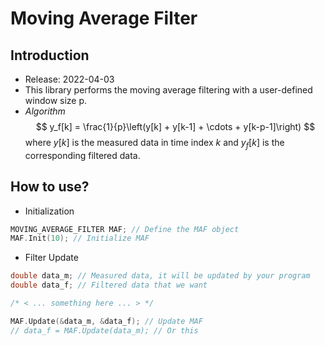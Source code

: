 # Moving Average Filter

## Introduction
* Release: 2022-04-03
* This library performs the moving average filtering with a user-defined window size p.
* *Algorithm*
    $$ 
    y_f[k] = \frac{1}{p}\left(y[k] + y[k-1] + \cdots + y[k-p-1]\right)
    $$
    where $y[k]$ is the measured data in time index $k$ and $y_f[k]$ is the corresponding filtered data.
## How to use?
* Initialization
```cpp
MOVING_AVERAGE_FILTER MAF; // Define the MAF object
MAF.Init(10); // Initialize MAF
```
* Filter Update
```cpp
double data_m; // Measured data, it will be updated by your program
double data_f; // Filtered data that we want

/* < ... something here ... > */

MAF.Update(&data_m, &data_f); // Update MAF
// data_f = MAF.Update(data_m); // Or this
```